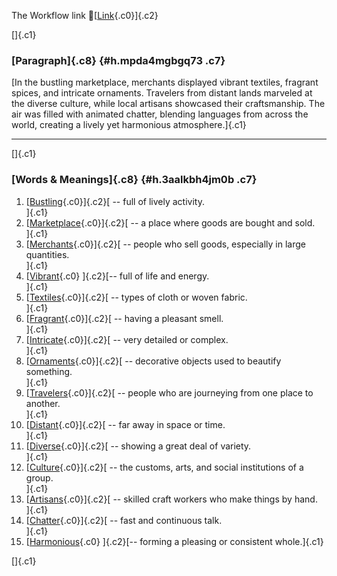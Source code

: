 The Workflow link
👏[[Link](https://www.google.com/url?q=http://www.google.com&sa=D&source=editors&ust=1760452411378311&usg=AOvVaw2aGt2VoCUh_TPVe3B670zV){.c0}]{.c2}

[]{.c1}

### [Paragraph]{.c8} {#h.mpda4mgbgq73 .c7}

[In the bustling marketplace, merchants displayed vibrant textiles,
fragrant spices, and intricate ornaments. Travelers from distant lands
marveled at the diverse culture, while local artisans showcased their
craftsmanship. The air was filled with animated chatter, blending
languages from across the world, creating a lively yet harmonious
atmosphere.]{.c1}

------------------------------------------------------------------------

[]{.c1}

### [Words & Meanings]{.c8} {#h.3aalkbh4jm0b .c7}

1.  [[Bustling](https://www.google.com/url?q=http://www.google.com&sa=D&source=editors&ust=1760452411380034&usg=AOvVaw2XKSWu9Dr8BcEvipf5btdM){.c0}]{.c2}[ --
    full of lively activity.\
    ]{.c1}
2.  [[Marketplace](https://www.google.com/url?q=http://www.google.com&sa=D&source=editors&ust=1760452411380396&usg=AOvVaw1QAzyzOmg8kaGt9gNxR9SL){.c0}]{.c2}[ --
    a place where goods are bought and sold.\
    ]{.c1}
3.  [[Merchants](https://www.google.com/url?q=http://www.google.com&sa=D&source=editors&ust=1760452411380728&usg=AOvVaw0ftJrkPdId8a7vxhhgbQYi){.c0}]{.c2}[ --
    people who sell goods, especially in large quantities.\
    ]{.c1}
4.  [[Vibrant](https://www.google.com/url?q=http://www.google.com&sa=D&source=editors&ust=1760452411380975&usg=AOvVaw2eQyMuu5ePtsO8CJB69Pih){.c0}
    ]{.c2}[-- full of life and energy.\
    ]{.c1}
5.  [[Textiles](https://www.google.com/url?q=http://www.google.com&sa=D&source=editors&ust=1760452411381152&usg=AOvVaw2XSsIWUba2QciDq5bL9ux_){.c0}]{.c2}[ --
    types of cloth or woven fabric.\
    ]{.c1}
6.  [[Fragrant](https://www.google.com/url?q=http://www.google.com&sa=D&source=editors&ust=1760452411381329&usg=AOvVaw05LXLQf8puKKcS8-9VQPew){.c0}]{.c2}[ --
    having a pleasant smell.\
    ]{.c1}
7.  [[Intricate](https://www.google.com/url?q=http://www.google.com&sa=D&source=editors&ust=1760452411381494&usg=AOvVaw3vkdZvq2iUPeGhZIxgufz7){.c0}]{.c2}[ --
    very detailed or complex.\
    ]{.c1}
8.  [[Ornaments](https://www.google.com/url?q=http://www.google.com&sa=D&source=editors&ust=1760452411381681&usg=AOvVaw3HMAcKDYVqACF65BySU9YN){.c0}]{.c2}[ --
    decorative objects used to beautify something.\
    ]{.c1}
9.  [[Travelers](https://www.google.com/url?q=http://www.google.com&sa=D&source=editors&ust=1760452411381900&usg=AOvVaw14Fplw5vMmjCiK86ZI68aD){.c0}]{.c2}[ --
    people who are journeying from one place to another.\
    ]{.c1}
10. [[Distant](https://www.google.com/url?q=http://www.google.com&sa=D&source=editors&ust=1760452411382131&usg=AOvVaw0hHzWeRIm8vqTggiiKLmWs){.c0}]{.c2}[ --
    far away in space or time.\
    ]{.c1}
11. [[Diverse](https://www.google.com/url?q=http://www.google.com&sa=D&source=editors&ust=1760452411382313&usg=AOvVaw0vnuW9X64zKrVhkt1q_nRH){.c0}]{.c2}[ --
    showing a great deal of variety.\
    ]{.c1}
12. [[Culture](https://www.google.com/url?q=http://www.google.com&sa=D&source=editors&ust=1760452411382493&usg=AOvVaw1GMmhql6Ia9T-Ey0lhpXXP){.c0}]{.c2}[ --
    the customs, arts, and social institutions of a group.\
    ]{.c1}
13. [[Artisans](https://www.google.com/url?q=http://www.google.com&sa=D&source=editors&ust=1760452411382714&usg=AOvVaw1Coh5vsc5Fu2DKk7zEUJYu){.c0}]{.c2}[ --
    skilled craft workers who make things by hand.\
    ]{.c1}
14. [[Chatter](https://www.google.com/url?q=http://www.google.com&sa=D&source=editors&ust=1760452411382917&usg=AOvVaw1B6FxEi3JUPf3CPml8iqr2){.c0}]{.c2}[ --
    fast and continuous talk.\
    ]{.c1}
15. [[Harmonious](https://www.google.com/url?q=http://www.google.com&sa=D&source=editors&ust=1760452411383088&usg=AOvVaw0VkJvtXJPAuRh5qoQ7JhxJ){.c0}
    ]{.c2}[-- forming a pleasing or consistent whole.]{.c1}

[]{.c1}
